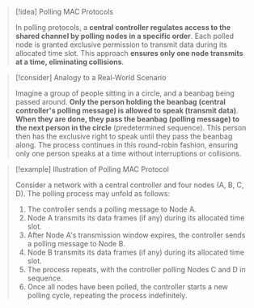 > [!idea] Polling MAC Protocols
>
> In polling protocols, a **central controller regulates access to the shared channel by polling nodes in a specific order**. Each polled node is granted exclusive permission to transmit data during its allocated time slot. This approach **ensures only one node transmits at a time, eliminating collisions**.


> [!consider] Analogy to a Real-World Scenario
>
> Imagine a group of people sitting in a circle, and a beanbag being passed around. **Only the person holding the beanbag (central controller's polling message) is allowed to speak (transmit data)**. **When they are done, they pass the beanbag (polling message) to the next person in the circle** (predetermined sequence). This person then has the exclusive right to speak until they pass the beanbag along. The process continues in this round-robin fashion, ensuring only one person speaks at a time without interruptions or collisions.


> [!example] Illustration of Polling MAC Protocol
>
> Consider a network with a central controller and four nodes (A, B, C, D). The polling process may unfold as follows:
>
> 1. The controller sends a polling message to Node A.
> 2. Node A transmits its data frames (if any) during its allocated time slot. 
> 3. After Node A's transmission window expires, the controller sends a polling message to Node B.
> 4. Node B transmits its data frames (if any) during its allocated time slot.
> 5. The process repeats, with the controller polling Nodes C and D in sequence.
> 6. Once all nodes have been polled, the controller starts a new polling cycle, repeating the process indefinitely.

